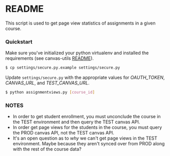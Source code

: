# README

This script is used to get page view statistics of assignments in a given course.

### Quickstart ###

Make sure you've initialized your python virtualenv and installed the requirements (see canvas-utils  [README](https://github.com/Harvard-ATG/canvas-utils/blob/master/README.md)).

```sh
$ cp settings/secure.py.example settings/secure.py
```

Update ```settings/secure.py``` with the appropriate values for *OAUTH_TOKEN*, *CANVAS_URL*, and *TEST_CANVAS_URL*.

```sh
$ python assignmentviews.py [course_id]
```

### NOTES ###

- In order to get student enrollment, you must unconclude the course in the TEST environment and then query the TEST canvas API.
- In order get page views for the students in the course, you must query the PROD canvas API, not the TEST canvas API. 
- It's an open question as to *why* we can't get page views in the TEST environment. Maybe because they aren't synced over from PROD along with the rest of the course data?